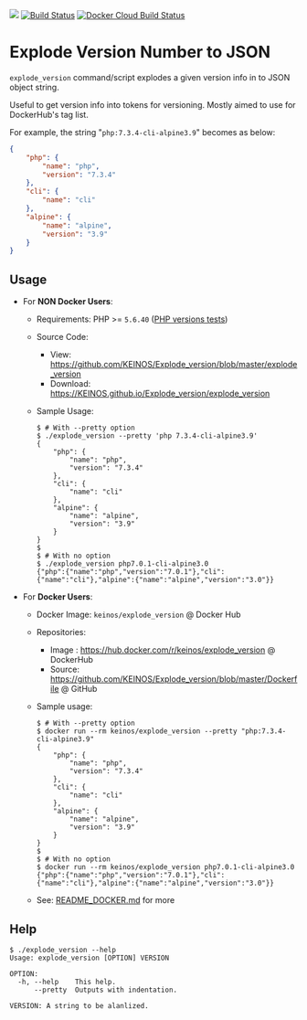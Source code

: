 [![](https://images.microbadger.com/badges/image/keinos/explode_version.svg)](https://microbadger.com/images/keinos/explode_version "View detailed image info on microbadger.com") [![Build Status](https://travis-ci.org/KEINOS/Explode_version.svg?branch=master)](https://travis-ci.org/KEINOS/Explode_version) [![Docker Cloud Build Status](https://img.shields.io/docker/cloud/build/keinos/explode_version.svg)](https://hub.docker.com/r/keinos/explode_version)

# Explode Version Number to JSON

`explode_version` command/script explodes a given version info in to JSON object string.

Useful to get version info into tokens for versioning. Mostly aimed to use for DockerHub's tag list.

For example, the string "`php:7.3.4-cli-alpine3.9`" becomes as below:

```json
{
    "php": {
        "name": "php",
        "version": "7.3.4"
    },
    "cli": {
        "name": "cli"
    },
    "alpine": {
        "name": "alpine",
        "version": "3.9"
    }
}
```    

## Usage

- For **NON Docker Users**:
  - Requirements: PHP >= `5.6.40` ([PHP versions tests](https://travis-ci.org/KEINOS/Explode_version))
  - Source Code:
    - View: https://github.com/KEINOS/Explode_version/blob/master/explode_version
    - Download: https://KEINOS.github.io/Explode_version/explode_version

  - Sample Usage:

    ```shellsession
    $ # With --pretty option
    $ ./explode_version --pretty 'php 7.3.4-cli-alpine3.9'
    {
        "php": {
            "name": "php",
            "version": "7.3.4"
        },
        "cli": {
            "name": "cli"
        },
        "alpine": {
            "name": "alpine",
            "version": "3.9"
        }
    }
    $
    $ # With no option
    $ ./explode_version php7.0.1-cli-alpine3.0
    {"php":{"name":"php","version":"7.0.1"},"cli":{"name":"cli"},"alpine":{"name":"alpine","version":"3.0"}}
    ```

- For **Docker Users**:
  - Docker Image: `keinos/explode_version` @ Docker Hub
  - Repositories:
    - Image : https://hub.docker.com/r/keinos/explode_version @ DockerHub
    - Source: https://github.com/KEINOS/Explode_version/blob/master/Dockerfile @ GitHub
  - Sample usage:

    ```shellsession
    $ # With --pretty option
    $ docker run --rm keinos/explode_version --pretty "php:7.3.4-cli-alpine3.9"
    {
        "php": {
            "name": "php",
            "version": "7.3.4"
        },
        "cli": {
            "name": "cli"
        },
        "alpine": {
            "name": "alpine",
            "version": "3.9"
        }
    }
    $
    $ # With no option
    $ docker run --rm keinos/explode_version php7.0.1-cli-alpine3.0
    {"php":{"name":"php","version":"7.0.1"},"cli":{"name":"cli"},"alpine":{"name":"alpine","version":"3.0"}}
    ```

  - See: [README_DOCKER.md](https://github.com/KEINOS/Explode_version/blob/master/README_DOCKER.md) for more


## Help

```shellsession
$ ./explode_version --help
Usage: explode_version [OPTION] VERSION

OPTION:
  -h, --help    This help.
      --pretty  Outputs with indentation.

VERSION: A string to be alanlized.

```
